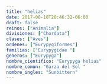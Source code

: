 ```yaml
---
title: "helias"
date: 2017-08-18T20:46:32-06:00
draft: false
reinos: ["Animalia"]
divisiones: ["Chordata"]
clases: ["Aves"]
ordenes: ["Eurypygiformes"]
familias: ["Eurypygidae "]
generos: ["Eurypyga"]
nombre_cientifico: "Eurypyga helias"
nombre_comun: "Garza del Sol "
nombre_ingles: "Sunbittern"
---
```

